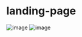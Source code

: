 # landing-page

![image](https://github.com/Melanie-J-Baker/landing-page/assets/104843873/14466af4-7cde-48c8-aa53-54653b4459be)
![image](https://github.com/Melanie-J-Baker/landing-page/assets/104843873/d17c7cb7-acd4-4479-9ae5-3a9523f61324)
